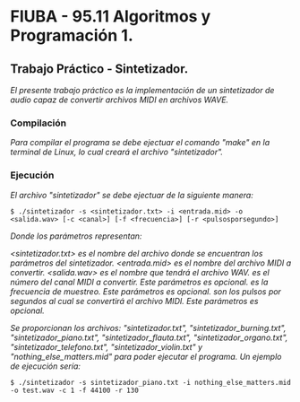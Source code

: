 # FIUBA - 95.11 Algoritmos y Programación 1.

## Trabajo Práctico - Sintetizador. 

_El presente trabajo práctico es la implementación de un sintetizador de audio capaz de convertir archivos MIDI en archivos WAVE._

### Compilación

_Para compilar el programa se debe ejectuar el comando "make" en la terminal de Linux, lo cual creará el archivo "sintetizador"._

### Ejecución

_El archivo "sintetizador" se debe ejectuar de la siguiente manera:_

```
$ ./sintetizador -s <sintetizador.txt> -i <entrada.mid> -o <salida.wav> [-c <canal>] [-f <frecuencia>] [-r <pulsosporsegundo>]
```

_Donde los parámetros representan:_

_<sintetizador.txt> es el nombre del archivo donde se encuentran los parámetros del sintetizador._
_<entrada.mid> es el nombre del archivo MIDI a convertir._
_<salida.wav> es el nombre que tendrá el archivo WAV._
_<canal> es el número del canal MIDI a convertir. Este parámetros es opcional._
_<frecuencia> es la frecuencia de muestreo. Este parámetros es opcional._
_<pulsosporsegundo> son los pulsos por segundos al cual se convertirá el archivo MIDI. Este parámetros es opcional._



_Se proporcionan los archivos: "sintetizador.txt", "sintetizador_burning.txt", "sintetizador_piano.txt", "sintetizador_flauta.txt", "sintetizador_organo.txt", "sintetizador_telefono.txt", "sintetizador_violin.txt" y "nothing_else_matters.mid" para poder ejecutar el programa. Un ejemplo de ejecución sería:_

```
$ ./sintetizador -s sintetizador_piano.txt -i nothing_else_matters.mid -o test.wav -c 1 -f 44100 -r 130
```